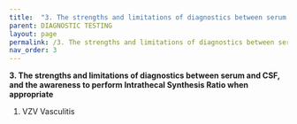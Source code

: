 ```yaml
---
title:  "3. The strengths and limitations of diagnostics between serum and CSF, and the awareness to perform Intrathecal Synthesis Ratio when appropriate"
parent: DIAGNOSTIC TESTING
layout: page
permalink: /3. The strengths and limitations of diagnostics between serum and CSF, and the awareness to perform Intrathecal Synthesis Ratio when appropriate/
nav_order: 3
---
```


**3. The strengths and limitations of diagnostics between serum and CSF, and the awareness to perform Intrathecal Synthesis Ratio when appropriate**

1. VZV Vasculitis

